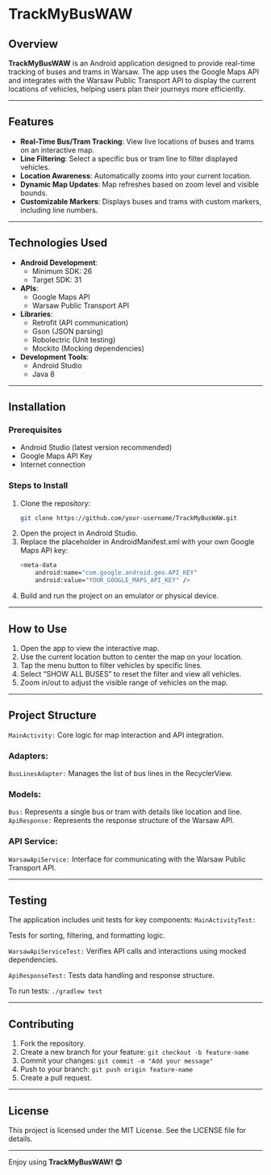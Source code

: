# TrackMyBusWAW

## Overview
**TrackMyBusWAW** is an Android application designed to provide real-time tracking of buses and trams in Warsaw. The app uses the Google Maps API and integrates with the Warsaw Public Transport API to display the current locations of vehicles, helping users plan their journeys more efficiently.

---

## Features
- **Real-Time Bus/Tram Tracking**: View live locations of buses and trams on an interactive map.
- **Line Filtering**: Select a specific bus or tram line to filter displayed vehicles.
- **Location Awareness**: Automatically zooms into your current location.
- **Dynamic Map Updates**: Map refreshes based on zoom level and visible bounds.
- **Customizable Markers**: Displays buses and trams with custom markers, including line numbers.

---

## Technologies Used
- **Android Development**:
  - Minimum SDK: 26
  - Target SDK: 31
- **APIs**:
  - Google Maps API
  - Warsaw Public Transport API
- **Libraries**:
  - Retrofit (API communication)
  - Gson (JSON parsing)
  - Robolectric (Unit testing)
  - Mockito (Mocking dependencies)
- **Development Tools**:
  - Android Studio
  - Java 8

---

## Installation

### Prerequisites
- Android Studio (latest version recommended)
- Google Maps API Key
- Internet connection

### Steps to Install
1. Clone the repository:
   ```bash
   git clone https://github.com/your-username/TrackMyBusWAW.git
   ```
2.	Open the project in Android Studio.
3.	Replace the placeholder in AndroidManifest.xml with your own Google Maps API key:
    ```bash
    <meta-data
        android:name="com.google.android.geo.API_KEY"
        android:value="YOUR_GOOGLE_MAPS_API_KEY" />
    ```
4.	Build and run the project on an emulator or physical device.

---

## How to Use
1.	Open the app to view the interactive map.
2.	Use the current location button to center the map on your location.
3.	Tap the menu button to filter vehicles by specific lines.
4.	Select “SHOW ALL BUSES” to reset the filter and view all vehicles.
5.	Zoom in/out to adjust the visible range of vehicles on the map.

---

## Project Structure
`MainActivity:` Core logic for map interaction and API integration.
###	Adapters:
`BusLinesAdapter:` Manages the list of bus lines in the RecyclerView.
###	Models:
`Bus:` Represents a single bus or tram with details like location and line.
`ApiResponse:` Represents the response structure of the Warsaw API.
###	API Service:
`WarsawApiService:` Interface for communicating with the Warsaw Public Transport API.

---

## Testing
The application includes unit tests for key components:
`MainActivityTest:`

Tests for sorting, filtering, and formatting logic.

`WarsawApiServiceTest:`
Verifies API calls and interactions using mocked dependencies.

`ApiResponseTest:`
Tests data handling and response structure.

To run tests:
`./gradlew test`

---

## Contributing
1.	Fork the repository.
2.	Create a new branch for your feature:
`git checkout -b feature-name`
3.	Commit your changes:
`git commit -m "Add your message"`
4.	Push to your branch:
`git push origin feature-name`
5.	Create a pull request.

---

## License

This project is licensed under the MIT License. See the LICENSE file for details.

---

Enjoy using **TrackMyBusWAW! 😊**
